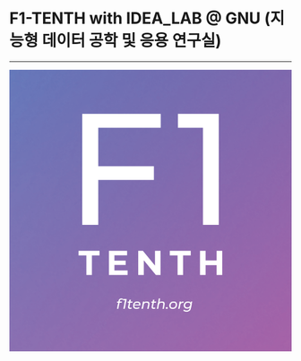 # F1-TENTH with IDEA_LAB @ GNU (지능형 데이터 공학 및 응용 연구실)
---

![F1-Tenth 마크 사진](https://github.com/IdeaLabGNU-F1TENTH/.github/blob/main/_images/f1tenth_mark.png)